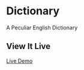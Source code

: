 # Dictionary
A Peculiar English Dictionary
## View It Live
[Live Demo](https://peculiardictionary.netlify.app/dictionary.html)
